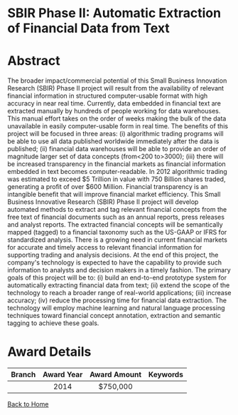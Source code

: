 
SBIR Phase II: Automatic Extraction of Financial Data from Text
===============================================================

# Abstract


The broader impact/commercial potential of this Small Business Innovation Research (SBIR) Phase II project will result from the availability of relevant financial information in structured computer-usable format with high accuracy in near real time. Currently, data embedded in financial text are extracted manually by hundreds of people working for data warehouses. This manual effort takes on the order of weeks making the bulk of the data unavailable in easily computer-usable form in real time. The benefits of this project will be focused in three areas: (i) algorithmic trading programs will be able to use all data published worldwide immediately after the data is published; (ii) financial data warehouses will be able to provide an order of magnitude larger set of data concepts (from<200 to>3000); (iii) there will be increased transparency in the financial markets as financial information embedded in text becomes computer-readable. In 2012 algorithmic trading was estimated to exceed $5 Trillion in value with 750 Billion shares traded, generating a profit of over $600 Million. Financial transparency is an intangible benefit that will improve financial market efficiency. This Small Business Innovative Research (SBIR) Phase II project will develop automated methods to extract and tag relevant financial concepts from the free text of financial documents such as an annual reports, press releases and analyst reports. The extracted financial concepts will be semantically mapped (tagged) to a financial taxonomy such as the US-GAAP or IFRS for standardized analysis. There is a growing need in current financial markets for accurate and timely access to relevant financial information for supporting trading and analysis decisions. At the end of this project, the company&#039;s technology is expected to have the capability to provide such information to analysts and decision makers in a timely fashion. The primary goals of this project will be to: (i) build an end-to-end prototype system for automatically extracting financial data from text; (ii) extend the scope of the technology to reach a broader range of real-world applications; (iii) increase accuracy; (iv) reduce the processing time for financial data extraction. The technology will employ machine learning and natural language processing techniques toward financial concept annotation, extraction and semantic tagging to achieve these goals.  

# Award Details

|Branch|Award Year|Award Amount|Keywords|
| :---: | :---: | :---: | :---: |
||2014|$750,000||
  
  


[Back to Home](https://github.com/chrischow/dod_sbir_awards/JT/#165)